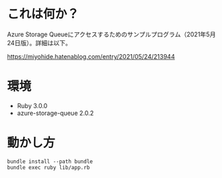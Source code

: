 # これは何か？

Azure Storage Queueにアクセスするためのサンプルプログラム（2021年5月24日版）。詳細は以下。

https://miyohide.hatenablog.com/entry/2021/05/24/213944

# 環境

- Ruby 3.0.0
- azure-storage-queue 2.0.2

# 動かし方

```
bundle install --path bundle
bundle exec ruby lib/app.rb
```
